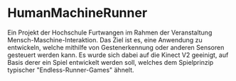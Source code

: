 # HumanMachineRunner
Ein Projekt der Hochschule Furtwangen im Rahmen der Veranstaltung Mensch-Maschine-Interaktion. Das Ziel ist es, eine Anwendung zu entwickeln, welche mithilfe von Gestenerkennung oder anderen Sensoren gesteuert werden kann. Es wurde sich dabei auf die Kinect V2 geeinigt, auf Basis derer ein Spiel entwickelt werden soll, welches dem Spielprinzip typischer "Endless-Runner-Games" ähnelt.
